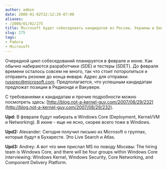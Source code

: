 ```yaml
---
author: admin
date: 2008-01-02T22:12:29-07:00
aliases:
- /2008/01/02/275
title: Microsoft будет собеседовать кандидатов из России, Украины и Белaруси
slug: 275
tags:
- Работа
- Microsoft
---
```


Очередной цикл собеседований планируется в феврале и июне. Как обычно набираются разработчики (SDE) и тестеры (SDET). До февраля времени осталось совсем не много, так что стоит поторопиться и отправить резюме до конца января. Адрес для отправки: [russrec@microsoft.com](mailto:russrec@microsoft.com). Предполагается, что успешным кандидатам предложат позиции в Редмонде и Вакувере.

С требованиями к кандидатам и прочие подробности можно посмотреть здесь: [http://blog.not-a-kernel-guy.com/2007/08/29/232](http://blog.not-a-kernel-guy.com/2007/08/29/232).

**Upd:** В феврале будут набирать в Windows Core (Deployment, Kernel/VM и Networking). В июне - еще не ясно, скорее всего тоже в Windows.

**Upd2:** Alexander: Сегодня получил письмо из Microsoft о группах, которые будут в Бухаресте. Это Live Search и Atlas.

**Upd3:** Andrey: А вот что мне прислал MS по поводу Москвы: The hiring team is Windows Core, and there will be four groups within Windows Core interviewing: Windows Kernel, Windows Security, Core Networking, and Component Delivery Platform.
